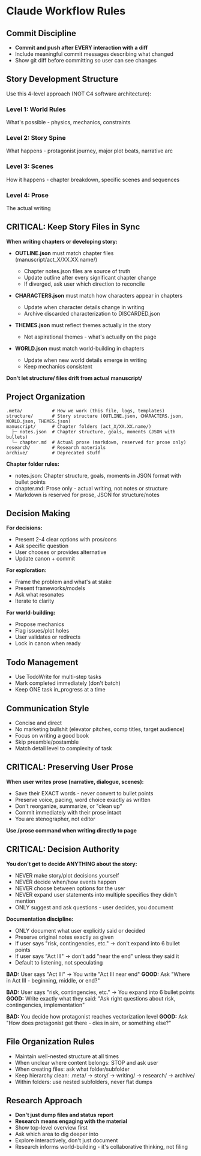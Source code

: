 # Claude Workflow Rules

## Commit Discipline
- **Commit and push after EVERY interaction with a diff**
- Include meaningful commit messages describing what changed
- Show git diff before committing so user can see changes

## Story Development Structure

Use this 4-level approach (NOT C4 software architecture):

### Level 1: World Rules
What's possible - physics, mechanics, constraints

### Level 2: Story Spine
What happens - protagonist journey, major plot beats, narrative arc

### Level 3: Scenes
How it happens - chapter breakdown, specific scenes and sequences

### Level 4: Prose
The actual writing

## CRITICAL: Keep Story Files in Sync

**When writing chapters or developing story:**
- **OUTLINE.json** must match chapter files (manuscript/act_X/XX.XX.name/)
  - Chapter notes.json files are source of truth
  - Update outline after every significant chapter change
  - If diverged, ask user which direction to reconcile

- **CHARACTERS.json** must match how characters appear in chapters
  - Update when character details change in writing
  - Archive discarded characterization to DISCARDED.json

- **THEMES.json** must reflect themes actually in the story
  - Not aspirational themes - what's actually on the page

- **WORLD.json** must match world-building in chapters
  - Update when new world details emerge in writing
  - Keep mechanics consistent

**Don't let structure/ files drift from actual manuscript/**

## Project Organization

```
.meta/           # How we work (this file, logs, templates)
structure/       # Story structure (OUTLINE.json, CHARACTERS.json, WORLD.json, THEMES.json)
manuscript/      # Chapter folders (act_X/XX.XX.name/)
  ├─ notes.json  # Chapter structure, goals, moments (JSON with bullets)
  └─ chapter.md  # Actual prose (markdown, reserved for prose only)
research/        # Research materials
archive/         # Deprecated stuff
```

**Chapter folder rules:**
- notes.json: Chapter structure, goals, moments in JSON format with bullet points
- chapter.md: Prose only - actual writing, not notes or structure
- Markdown is reserved for prose, JSON for structure/notes

## Decision Making

**For decisions:**
- Present 2-4 clear options with pros/cons
- Ask specific question
- User chooses or provides alternative
- Update canon + commit

**For exploration:**
- Frame the problem and what's at stake
- Present frameworks/models
- Ask what resonates
- Iterate to clarity

**For world-building:**
- Propose mechanics
- Flag issues/plot holes
- User validates or redirects
- Lock in canon when ready

## Todo Management
- Use TodoWrite for multi-step tasks
- Mark completed immediately (don't batch)
- Keep ONE task in_progress at a time

## Communication Style
- Concise and direct
- No marketing bullshit (elevator pitches, comp titles, target audience)
- Focus on writing a good book
- Skip preamble/postamble
- Match detail level to complexity of task

## CRITICAL: Preserving User Prose

**When user writes prose (narrative, dialogue, scenes):**
- Save their EXACT words - never convert to bullet points
- Preserve voice, pacing, word choice exactly as written
- Don't reorganize, summarize, or "clean up"
- Commit immediately with their prose intact
- You are stenographer, not editor

**Use /prose command when writing directly to page**

## CRITICAL: Decision Authority

**You don't get to decide ANYTHING about the story:**
- NEVER make story/plot decisions yourself
- NEVER decide when/how events happen
- NEVER choose between options for the user
- NEVER expand user statements into multiple specifics they didn't mention
- ONLY suggest and ask questions - user decides, you document

**Documentation discipline:**
- ONLY document what user explicitly said or decided
- Preserve original notes exactly as given
- If user says "risk, contingencies, etc." → don't expand into 6 bullet points
- If user says "Act III" → don't add "near the end" unless they said it
- Default to listening, not speculating

**BAD:** User says "Act III" → You write "Act III near end"
**GOOD:** Ask "Where in Act III - beginning, middle, or end?"

**BAD:** User says "risk, contingencies, etc." → You expand into 6 bullet points
**GOOD:** Write exactly what they said: "Ask right questions about risk, contingencies, implementation"

**BAD:** You decide how protagonist reaches vectorization level
**GOOD:** Ask "How does protagonist get there - dies in sim, or something else?"

## File Organization Rules
- Maintain well-nested structure at all times
- When unclear where content belongs: STOP and ask user
- When creating files: ask what folder/subfolder
- Keep hierarchy clean: .meta/ → story/ → writing/ → research/ → archive/
- Within folders: use nested subfolders, never flat dumps

## Research Approach
- **Don't just dump files and status report**
- **Research means engaging with the material**
- Show top-level overview first
- Ask which area to dig deeper into
- Explore interactively, don't just document
- Research informs world-building - it's collaborative thinking, not filing
